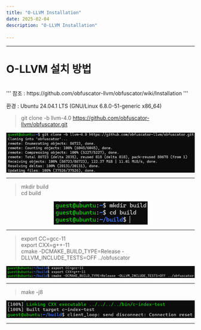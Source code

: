 ```yaml
---
title: "O-LLVM Installation"
date: 2025-02-04
description: "O-LLVM Installation"

---
```

  
---  
# O-LLVM 설치 방법
  
<br>
'''
참조 : https://github.com/obfuscator-llvm/obfuscator/wiki/Installation  
'''  

환경 : Ubuntu 24.04.1 LTS (GNU/Linux 6.8.0-51-generic x86_64)

>git clone -b llvm-4.0 https://github.com/obfuscator-llvm/obfuscator.git  


<p align="center">
  <img src="/assets/images/git_clone.png" style="display: block; margin: auto;">
</p>  

---  
>mkdir build  
cd build  

<p align="center">
  <img src="/assets/images/build.png" style="display: block; margin: auto;">
</p>  

---
>export CC=gcc-11  
export CXX=g++-11  
cmake -DCMAKE_BUILD_TYPE=Release -DLLVM_INCLUDE_TESTS=OFF ../obfuscator  
  
<p align="center">
  <img src="/assets/images/cmake.png" style="display: block; margin: auto;">
</p>  

---
>make -j8  
 
<p align="center">
  <img src="/assets/images/make-j8.png" style="display: block; margin: auto;">
</p>  
  
---

